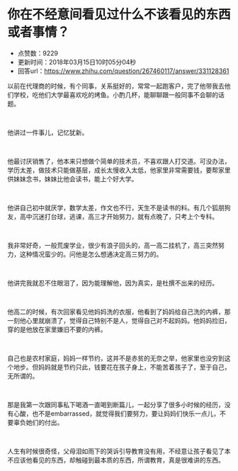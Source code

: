 # 你在不经意间看见过什么不该看见的东西或者事情？
- 点赞数：9229
- 更新时间：2018年03月15日10时05分04秒
- 回答url：https://www.zhihu.com/question/267460117/answer/331128361
<body>
 <p data-pid="Aif_aCX9">以前在代理商的时候，有个同事，关系挺好的，常常一起跑客户，完了他带我去他们学校，吃他们大学最喜欢吃的烤鱼。小酌几杯，能聊聊跟一般同事不会聊的话题。</p>
 <p class="ztext-empty-paragraph"><br></p>
 <p data-pid="Vs6w-upP">他讲过一件事儿，记忆犹新。</p>
 <p class="ztext-empty-paragraph"><br></p>
 <p data-pid="m7OAECMF">他最讨厌销售了，他本来只想做个简单的技术员，不喜欢跟人打交道。可没办法，学历太差，做技术只能做基层，成长太慢收入太低，他家里非常需要钱，要帮家里供妹妹念书，妹妹比他会读书，能上个好大学。</p>
 <p class="ztext-empty-paragraph"><br></p>
 <p data-pid="Q43SpYx7">他讲自己初中就厌学，数学太差，作文也不行，天生不是读书的料。有几个狐朋狗友，高中沉迷打台球，逃课，高三才开始努力，就有点晚了，只考上个专科。</p>
 <p class="ztext-empty-paragraph"><br></p>
 <p data-pid="r6swXQ3P">我非常好奇，一般荒废学业，很少有浪子回头的，高一高二挂机了，高三突然努力，这种情况蛮少的。问他是怎么想通决定高三努力的。</p>
 <p class="ztext-empty-paragraph"><br></p>
 <p data-pid="mjEy4GFR">他讲完我就忍不住眼泪了，因为能理解他，因为真实，是杜撰不出来的经历。</p>
 <p class="ztext-empty-paragraph"><br></p>
 <p data-pid="-EfeNXjc">他高二的时候，有次回家看见他妈妈洗的衣服，他看到了妈妈给自己洗的内裤，那一刻他心里就崩溃了，觉得自己特别不是人，觉得自己对不起妈妈。他妈妈捡旧，穿的是他放在家里嫌旧不要的内裤。</p>
 <p class="ztext-empty-paragraph"><br></p>
 <p data-pid="92ktimhz">自己也是农村家庭，妈妈一样节约，这并不是赤贫的无奈之举，他家里也没穷到这个地步。但妈妈就是节约只此，钱要花在孩子身上，不能苦着孩子了，至于自己，无所谓的。</p>
 <p class="ztext-empty-paragraph"><br></p>
 <p data-pid="0OZOriMP">那是我第一次跟同事私下喝酒一直喝到断篇儿，一起分享了很多小时候的经历，没有心酸，也不是embarrassed，就觉得我们要努力，要让妈妈们快乐一点儿，不要辜负她们的付出。</p>
 <p class="ztext-empty-paragraph"><br></p>
 <p data-pid="Z_9XXieZ">人生有时候很奇怪，父母泪如雨下的哭诉引导教育没有用，不经意让孩子看见了本不应该他看见的东西，却触碰到最本质的东西，所谓教育，真是很难讲的东西。</p>
</body>